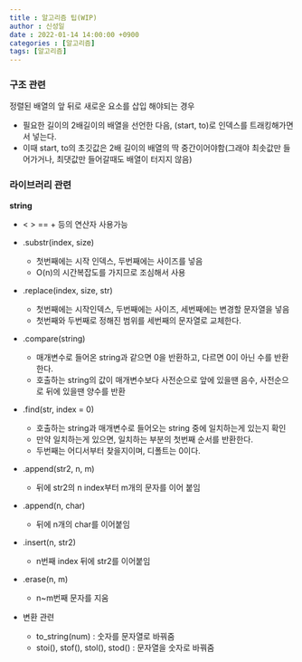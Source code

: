 ```yaml
---
title : 알고리즘 팁(WIP)
author : 신성일
date : 2022-01-14 14:00:00 +0900
categories : [알고리즘]
tags: [알고리즘]
---
```




### 구조 관련

정렬된 배열의 앞 뒤로 새로운 요소를 삽입 해야되는 경우

- 필요한 길이의 2배길이의 배열을 선언한 다음, (start, to)로 인덱스를 트래킹해가면서 넣는다.
- 이때 start, to의 초깃값은 2배 길이의 배열의 딱 중간이어야함(그래야 최솟값만 들어가거나, 최댓값만 들어갈때도 배열이 터지지 않음)





### 라이브러리 관련



**string**

- < > == +  등의 연산자 사용가능
- .substr(index, size)  
  - 첫번째에는 시작 인덱스, 두번째에는 사이즈를 넣음
  - O(n)의 시간복잡도를 가지므로 조심해서 사용
- .replace(index, size, str) 
  - 첫번째에는 시작인덱스, 두번째에는 사이즈, 세번째에는 변경할 문자열을 넣음
  - 첫번째와 두번째로 정해진 범위를 세번째의 문자열로 교체한다.
- .compare(string)
  - 매개변수로 들어온 string과 같으면 0을 반환하고, 다르면 0이 아닌 수를 반환한다.
  - 호출하는 string의 값이 매개변수보다 사전순으로 앞에 있을땐 음수, 사전순으로 뒤에 있을땐 양수를 반환
- .find(str, index = 0)
  - 호출하는 string과 매개변수로 들어오는 string 중에 일치하는게 있는지 확인
  - 만약 일치하는게 있으면, 일치하는 부분의 첫번째 순서를 반환한다.
  - 두번째는 어디서부터 찾을지이며, 디폴트는 0이다.
- .append(str2, n, m)
  - 뒤에 str2의 n index부터 m개의 문자를 이어 붙임
- .append(n, char)
  - 뒤에 n개의 char를 이어붙임
- .insert(n, str2)
  - n번째 index 뒤에 str2를 이어붙임
- .erase(n, m)
  - n~m번째 문자를 지움

- 변환 관련
  - to_string(num) : 숫자를 문자열로 바꿔줌
  - stoi(), stof(), stol(), stod() : 문자열을 숫자로 바꿔줌